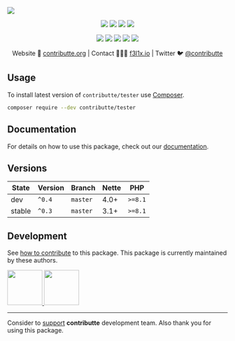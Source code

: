 ![](https://heatbadger.now.sh/github/readme/contributte/tester/)

<p align=center>
	<a href="https://github.com/contributte/tester/actions"><img src="https://badgen.net/github/checks/contributte/tester/master?cache=300"></a>
	<a href="https://codecov.io/gh/contributte/tester"><img src="https://badgen.net/codecov/c/github/contributte/tester"></a>
    <a href="https://packagist.org/packages/contributte/tester"><img src="https://badgen.net/packagist/dm/contributte/tester"></a>
	<a href="https://packagist.org/packages/contributte/tester"><img src="https://badgen.net/packagist/v/contributte/tester"></a>
</p>
<p align=center>
	<a href="https://packagist.org/packages/contributte/tester"><img src="https://badgen.net/packagist/php/contributte/tester"></a>
	<a href="https://github.com/contributte/tester"><img src="https://badgen.net/github/license/contributte/tester"></a>
	<a href="https://bit.ly/ctteg"><img src="https://badgen.net/badge/support/gitter/cyan"></a>
	<a href="https://bit.ly/cttfo"><img src="https://badgen.net/badge/support/forum/yellow"></a>
	<a href="https://contributte.org/partners.html"><img src="https://badgen.net/badge/sponsor/donations/F96854"></a>
</p>

<p align=center>
Website 🚀 <a href="https://contributte.org">contributte.org</a> | Contact 👨🏻‍💻 <a href="https://f3l1x.io">f3l1x.io</a> | Twitter 🐦 <a href="https://twitter.com/contributte">@contributte</a>
</p>

## Usage

To install latest version of `contributte/tester` use [Composer](https://getcomposer.org).

```bash
composer require --dev contributte/tester
```

## Documentation

For details on how to use this package, check out our [documentation](.docs).

## Versions

| State       | Version | Branch   | Nette | PHP     |
|-------------|---------|----------|-------|---------|
| dev         | `^0.4`  | `master` | 4.0+  | `>=8.1` |
| stable      | `^0.3`  | `master` | 3.1+  | `>=8.1` |

## Development

See [how to contribute](https://contributte.org) to this package. This package is currently maintained by these authors.

<a href="https://github.com/f3l1x">
	<img width="80" height="80" src="https://avatars2.githubusercontent.com/u/538058?v=3&s=80">
</a>

<a href="https://github.com/vody105">
	<img width="80" height="80" src="https://avatars2.githubusercontent.com/u/22433893?v=3&s=80">
</a>

-----

Consider to [support](https://contributte.org/partners) **contributte** development team.
Also thank you for using this package.
